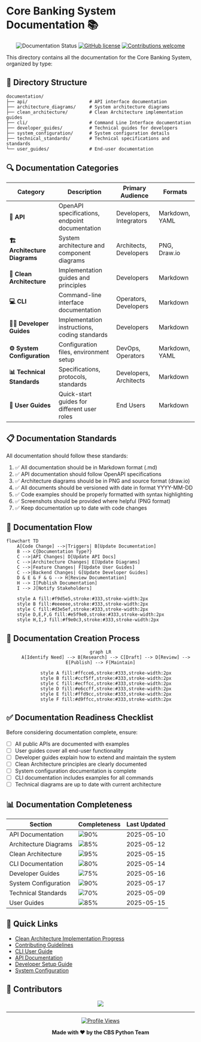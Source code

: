 # Core Banking System Documentation 📚

<div align="center">

![Documentation Status](https://img.shields.io/badge/Documentation-85%25%20Complete-green)
[![GitHub license](https://img.shields.io/github/license/Soumya-r-Sahu/CBS_PYTHON?color=blue)](https://github.com/Soumya-r-Sahu/CBS_PYTHON/blob/main/LICENSE)
[![Contributions welcome](https://img.shields.io/badge/contributions-welcome-brightgreen.svg)](https://github.com/Soumya-r-Sahu/CBS_PYTHON/blob/main/CONTRIBUTING.md)

</div>

This directory contains all the documentation for the Core Banking System, organized by type:

## 📂 Directory Structure

```
documentation/
├── api/                       # API interface documentation
├── architecture_diagrams/     # System architecture diagrams
├── clean_architecture/        # Clean Architecture implementation guides
├── cli/                       # Command Line Interface documentation
├── developer_guides/          # Technical guides for developers
├── system_configuration/      # System configuration details
├── technical_standards/       # Technical specifications and standards
└── user_guides/               # End-user documentation
```

## 🔍 Documentation Categories

| Category | Description | Primary Audience | Formats |
|----------|-------------|-----------------|---------|
| **📘 API** | OpenAPI specifications, endpoint documentation | Developers, Integrators | Markdown, YAML |
| **🏗️ Architecture Diagrams** | System architecture and component diagrams | Architects, Developers | PNG, Draw.io |
| **🧩 Clean Architecture** | Implementation guides and principles | Developers | Markdown |
| **💻 CLI** | Command-line interface documentation | Operators, Developers | Markdown |
| **👨‍💻 Developer Guides** | Implementation instructions, coding standards | Developers | Markdown |
| **⚙️ System Configuration** | Configuration files, environment setup | DevOps, Operators | Markdown, YAML |
| **📊 Technical Standards** | Specifications, protocols, standards | Developers, Architects | Markdown |
| **🔰 User Guides** | Quick-start guides for different user roles | End Users | Markdown |

## 📋 Documentation Standards

All documentation should follow these standards:

1. ✅ All documentation should be in Markdown format (.md)
2. ✅ API documentation should follow OpenAPI specifications
3. ✅ Architecture diagrams should be in PNG and source format (draw.io)
4. ✅ All documents should be versioned with date in format YYYY-MM-DD
5. ✅ Code examples should be properly formatted with syntax highlighting
6. ✅ Screenshots should be provided where helpful (PNG format)
7. ✅ Keep documentation up to date with code changes

## 🚀 Documentation Flow

```mermaid
flowchart TD
    A[Code Change] -->|Triggers| B[Update Documentation]
    B --> C{Documentation Type?}
    C -->|API Changes| D[Update API Docs]
    C -->|Architecture Changes| E[Update Diagrams]
    C -->|Feature Changes| F[Update User Guides]
    C -->|Backend Changes| G[Update Developer Guides]
    D & E & F & G --> H[Review Documentation]
    H --> I[Publish Documentation]
    I --> J[Notify Stakeholders]
    
    style A fill:#f9d5e5,stroke:#333,stroke-width:2px
    style B fill:#eeeeee,stroke:#333,stroke-width:2px
    style C fill:#d3e5ef,stroke:#333,stroke-width:2px
    style D,E,F,G fill:#e5f9e0,stroke:#333,stroke-width:2px
    style H,I,J fill:#f9e0c3,stroke:#333,stroke-width:2px
```

## 📝 Documentation Creation Process

<div align="center">

```mermaid
graph LR
    A[Identify Need] --> B[Research] --> C[Draft] --> D[Review] --> E[Publish] --> F[Maintain]
    
    style A fill:#ffcce6,stroke:#333,stroke-width:2px
    style B fill:#ccf5ff,stroke:#333,stroke-width:2px
    style C fill:#ecffcc,stroke:#333,stroke-width:2px
    style D fill:#e6ccff,stroke:#333,stroke-width:2px
    style E fill:#ffd9cc,stroke:#333,stroke-width:2px
    style F fill:#d9ffcc,stroke:#333,stroke-width:2px
```

</div>

## ✅ Documentation Readiness Checklist

Before considering documentation complete, ensure:

- [ ] All public APIs are documented with examples
- [ ] User guides cover all end-user functionality
- [ ] Developer guides explain how to extend and maintain the system
- [ ] Clean Architecture principles are clearly documented
- [ ] System configuration documentation is complete
- [ ] CLI documentation includes examples for all commands
- [ ] Technical diagrams are up to date with current architecture

## 📊 Documentation Completeness

<div align="center">

| Section | Completeness | Last Updated |
|---------|--------------|-------------|
| API Documentation | ![90%](https://progress-bar.dev/90/?width=120) | 2025-05-10 |
| Architecture Diagrams | ![85%](https://progress-bar.dev/85/?width=120) | 2025-05-12 |
| Clean Architecture | ![95%](https://progress-bar.dev/95/?width=120) | 2025-05-15 |
| CLI Documentation | ![80%](https://progress-bar.dev/80/?width=120) | 2025-05-14 |
| Developer Guides | ![75%](https://progress-bar.dev/75/?width=120) | 2025-05-16 |
| System Configuration | ![90%](https://progress-bar.dev/90/?width=120) | 2025-05-17 |
| Technical Standards | ![70%](https://progress-bar.dev/70/?width=120) | 2025-05-09 |
| User Guides | ![85%](https://progress-bar.dev/85/?width=120) | 2025-05-15 |

</div>

## 🔗 Quick Links

- [Clean Architecture Implementation Progress](../CLEAN_ARCHITECTURE_PROGRESS.md)
- [Contributing Guidelines](../CONTRIBUTING.md)
- [CLI User Guide](cli/cli_user_guide.md)
- [API Documentation](api/api_overview.md)
- [Developer Setup Guide](developer_guides/getting_started.md)
- [System Configuration](system_configuration/README.md)

## 🌟 Contributors

<div align="center">

<a href="https://github.com/Soumya-r-Sahu/CBS_PYTHON/graphs/contributors">
  <img src="https://contrib.rocks/image?repo=Soumya-r-Sahu/CBS_PYTHON" />
</a>

</div>

---

<div align="center">
  
  [![Profile Views](https://komarev.com/ghpvc/?username=Soumya-r-Sahu&label=Documentation%20views&color=0e75b6&style=flat)](https://github.com/Soumya-r-Sahu/CBS_PYTHON)
  
  **Made with ❤️ by the CBS Python Team**
  
</div>
